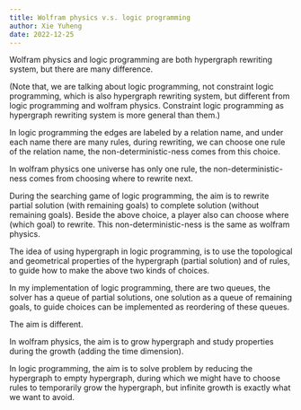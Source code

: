 ```yaml
---
title: Wolfram physics v.s. logic programming
author: Xie Yuheng
date: 2022-12-25
---
```


Wolfram physics and logic programming are both hypergraph rewriting system,
but there are many difference.

(Note that, we are talking about logic programming,
not constraint logic programming,
which is also hypergraph rewriting system,
but different from logic programming and wolfram physics.
Constraint logic programming as hypergraph rewriting system
is more general than them.)

In logic programming the edges are labeled by a relation name,
and under each name there are many rules,
during rewriting, we can choose one rule of the relation name,
the non-deterministic-ness comes from this choice.

In wolfram physics one universe has only one rule,
the non-deterministic-ness comes from
choosing where to rewrite next.

During the searching game of logic programming,
the aim is to rewrite partial solution (with remaining goals)
to complete solution (without remaining goals).
Beside the above choice, a player also can choose
where (which goal) to rewrite.
This non-deterministic-ness is the same as wolfram physics.

The idea of using hypergraph in logic programming,
is to use the topological and geometrical properties
of the hypergraph (partial solution) and of rules,
to guide how to make the above two kinds of choices.

In my implementation of logic programming,
there are two queues, the solver has a queue of partial solutions,
one solution as a queue of remaining goals,
to guide choices can be implemented as
reordering of these queues.

The aim is different.

In wolfram physics, the aim is to grow hypergraph
and study properties during the growth
(adding the time dimension).

In logic programming, the aim is to solve problem
by reducing the hypergraph to empty hypergraph,
during which we might have to choose rules
to temporarily grow the hypergraph,
but infinite growth is exactly what we want to avoid.

